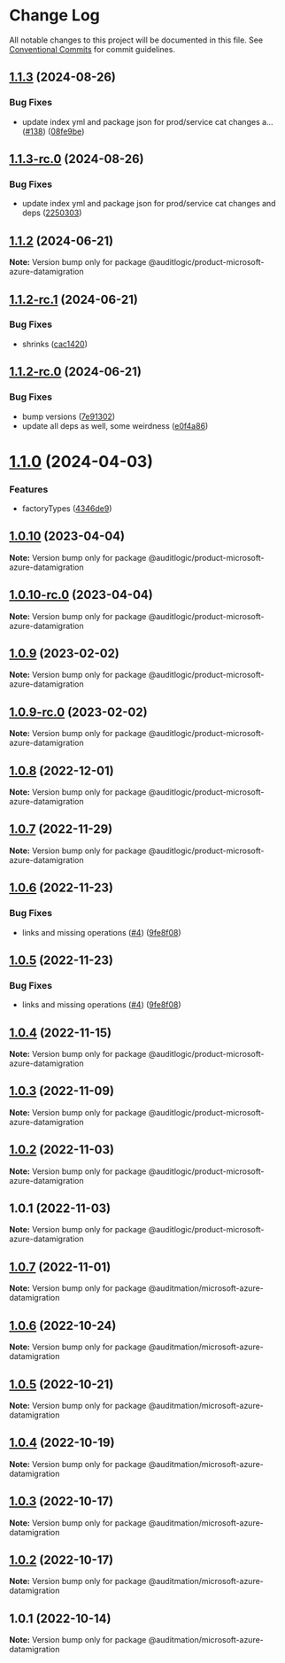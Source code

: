 # Change Log

All notable changes to this project will be documented in this file.
See [Conventional Commits](https://conventionalcommits.org) for commit guidelines.

## [1.1.3](https://github.com/auditlogic/product/compare/@auditlogic/product-microsoft-azure-datamigration@1.1.2...@auditlogic/product-microsoft-azure-datamigration@1.1.3) (2024-08-26)


### Bug Fixes

* update index yml and package json for prod/service cat changes a… ([#138](https://github.com/auditlogic/product/issues/138)) ([08fe9be](https://github.com/auditlogic/product/commit/08fe9beb1c8457462a19bc69caa02e6212d97e1a))





## [1.1.3-rc.0](https://github.com/auditlogic/product/compare/@auditlogic/product-microsoft-azure-datamigration@1.1.2...@auditlogic/product-microsoft-azure-datamigration@1.1.3-rc.0) (2024-08-26)


### Bug Fixes

* update index yml and package json for prod/service cat changes and deps ([2250303](https://github.com/auditlogic/product/commit/225030363a363608240135b7ebed386b28f01e4b))





## [1.1.2](https://github.com/auditlogic/product/compare/@auditlogic/product-microsoft-azure-datamigration@1.1.2-rc.1...@auditlogic/product-microsoft-azure-datamigration@1.1.2) (2024-06-21)

**Note:** Version bump only for package @auditlogic/product-microsoft-azure-datamigration





## [1.1.2-rc.1](https://github.com/auditlogic/product/compare/@auditlogic/product-microsoft-azure-datamigration@1.1.2-rc.0...@auditlogic/product-microsoft-azure-datamigration@1.1.2-rc.1) (2024-06-21)


### Bug Fixes

* shrinks ([cac1420](https://github.com/auditlogic/product/commit/cac14200fefcd8183ab69fe89a47bd3f70f563e9))





## [1.1.2-rc.0](https://github.com/auditlogic/product/compare/@auditlogic/product-microsoft-azure-datamigration@1.1.0...@auditlogic/product-microsoft-azure-datamigration@1.1.2-rc.0) (2024-06-21)


### Bug Fixes

* bump versions ([7e91302](https://github.com/auditlogic/product/commit/7e913023b8b312150ed7762c32fbbe616be71de5))
* update all deps as well, some weirdness ([e0f4a86](https://github.com/auditlogic/product/commit/e0f4a864714e2d3de6bbf3da014d5312fe53be2f))





# [1.1.0](https://github.com/auditlogic/product/compare/@auditlogic/product-microsoft-azure-datamigration@1.0.10...@auditlogic/product-microsoft-azure-datamigration@1.1.0) (2024-04-03)


### Features

* factoryTypes ([4346de9](https://github.com/auditlogic/product/commit/4346de92693aee892fccf725338ffc7b80ab182b))





## [1.0.10](https://github.com/auditlogic/product/compare/@auditlogic/product-microsoft-azure-datamigration@1.0.9...@auditlogic/product-microsoft-azure-datamigration@1.0.10) (2023-04-04)

**Note:** Version bump only for package @auditlogic/product-microsoft-azure-datamigration





## [1.0.10-rc.0](https://github.com/auditlogic/product/compare/@auditlogic/product-microsoft-azure-datamigration@1.0.9...@auditlogic/product-microsoft-azure-datamigration@1.0.10-rc.0) (2023-04-04)

**Note:** Version bump only for package @auditlogic/product-microsoft-azure-datamigration





## [1.0.9](https://github.com/auditlogic/product/compare/@auditlogic/product-microsoft-azure-datamigration@1.0.8...@auditlogic/product-microsoft-azure-datamigration@1.0.9) (2023-02-02)

**Note:** Version bump only for package @auditlogic/product-microsoft-azure-datamigration





## [1.0.9-rc.0](https://github.com/auditlogic/product/compare/@auditlogic/product-microsoft-azure-datamigration@1.0.8...@auditlogic/product-microsoft-azure-datamigration@1.0.9-rc.0) (2023-02-02)

**Note:** Version bump only for package @auditlogic/product-microsoft-azure-datamigration





## [1.0.8](https://github.com/auditlogic/product/compare/@auditlogic/product-microsoft-azure-datamigration@1.0.7...@auditlogic/product-microsoft-azure-datamigration@1.0.8) (2022-12-01)

**Note:** Version bump only for package @auditlogic/product-microsoft-azure-datamigration





## [1.0.7](https://github.com/auditlogic/product/compare/@auditlogic/product-microsoft-azure-datamigration@1.0.6...@auditlogic/product-microsoft-azure-datamigration@1.0.7) (2022-11-29)

**Note:** Version bump only for package @auditlogic/product-microsoft-azure-datamigration





## [1.0.6](https://github.com/auditlogic/product/compare/@auditlogic/product-microsoft-azure-datamigration@1.0.4...@auditlogic/product-microsoft-azure-datamigration@1.0.6) (2022-11-23)


### Bug Fixes

* links and missing operations ([#4](https://github.com/auditlogic/product/issues/4)) ([9fe8f08](https://github.com/auditlogic/product/commit/9fe8f08fe7c57fdb79f991ac35bd6ac2e7dcad38))





## [1.0.5](https://github.com/auditlogic/product/compare/@auditlogic/product-microsoft-azure-datamigration@1.0.4...@auditlogic/product-microsoft-azure-datamigration@1.0.5) (2022-11-23)


### Bug Fixes

* links and missing operations ([#4](https://github.com/auditlogic/product/issues/4)) ([9fe8f08](https://github.com/auditlogic/product/commit/9fe8f08fe7c57fdb79f991ac35bd6ac2e7dcad38))





## [1.0.4](https://github.com/auditlogic/product/compare/@auditlogic/product-microsoft-azure-datamigration@1.0.3...@auditlogic/product-microsoft-azure-datamigration@1.0.4) (2022-11-15)

**Note:** Version bump only for package @auditlogic/product-microsoft-azure-datamigration





## [1.0.3](https://github.com/auditlogic/product/compare/@auditlogic/product-microsoft-azure-datamigration@1.0.2...@auditlogic/product-microsoft-azure-datamigration@1.0.3) (2022-11-09)

**Note:** Version bump only for package @auditlogic/product-microsoft-azure-datamigration





## [1.0.2](https://github.com/auditlogic/product/compare/@auditlogic/product-microsoft-azure-datamigration@1.0.1...@auditlogic/product-microsoft-azure-datamigration@1.0.2) (2022-11-03)

**Note:** Version bump only for package @auditlogic/product-microsoft-azure-datamigration





## 1.0.1 (2022-11-03)

**Note:** Version bump only for package @auditlogic/product-microsoft-azure-datamigration





## [1.0.7](https://github.com/auditmation/store-content/compare/@auditmation/microsoft-azure-datamigration@1.0.6...@auditmation/microsoft-azure-datamigration@1.0.7) (2022-11-01)

**Note:** Version bump only for package @auditmation/microsoft-azure-datamigration





## [1.0.6](https://github.com/auditmation/store-content/compare/@auditmation/microsoft-azure-datamigration@1.0.5...@auditmation/microsoft-azure-datamigration@1.0.6) (2022-10-24)

**Note:** Version bump only for package @auditmation/microsoft-azure-datamigration





## [1.0.5](https://github.com/auditmation/store-content/compare/@auditmation/microsoft-azure-datamigration@1.0.4...@auditmation/microsoft-azure-datamigration@1.0.5) (2022-10-21)

**Note:** Version bump only for package @auditmation/microsoft-azure-datamigration





## [1.0.4](https://github.com/auditmation/store-content/compare/@auditmation/microsoft-azure-datamigration@1.0.3...@auditmation/microsoft-azure-datamigration@1.0.4) (2022-10-19)

**Note:** Version bump only for package @auditmation/microsoft-azure-datamigration





## [1.0.3](https://github.com/auditmation/store-content/compare/@auditmation/microsoft-azure-datamigration@1.0.2...@auditmation/microsoft-azure-datamigration@1.0.3) (2022-10-17)

**Note:** Version bump only for package @auditmation/microsoft-azure-datamigration





## [1.0.2](https://github.com/auditmation/store-content/compare/@auditmation/microsoft-azure-datamigration@1.0.1...@auditmation/microsoft-azure-datamigration@1.0.2) (2022-10-17)

**Note:** Version bump only for package @auditmation/microsoft-azure-datamigration





## 1.0.1 (2022-10-14)

**Note:** Version bump only for package @auditmation/microsoft-azure-datamigration
